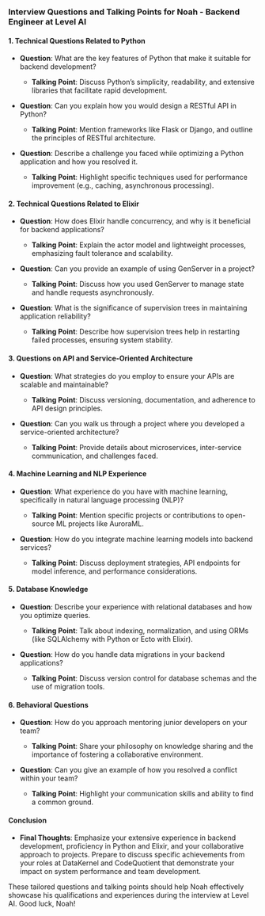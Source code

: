 ### Interview Questions and Talking Points for Noah - Backend Engineer at Level AI

#### 1. Technical Questions Related to Python
- **Question**: What are the key features of Python that make it suitable for backend development?
  - **Talking Point**: Discuss Python’s simplicity, readability, and extensive libraries that facilitate rapid development.

- **Question**: Can you explain how you would design a RESTful API in Python?
  - **Talking Point**: Mention frameworks like Flask or Django, and outline the principles of RESTful architecture.

- **Question**: Describe a challenge you faced while optimizing a Python application and how you resolved it.
  - **Talking Point**: Highlight specific techniques used for performance improvement (e.g., caching, asynchronous processing).

#### 2. Technical Questions Related to Elixir
- **Question**: How does Elixir handle concurrency, and why is it beneficial for backend applications?
  - **Talking Point**: Explain the actor model and lightweight processes, emphasizing fault tolerance and scalability.

- **Question**: Can you provide an example of using GenServer in a project?
  - **Talking Point**: Discuss how you used GenServer to manage state and handle requests asynchronously.

- **Question**: What is the significance of supervision trees in maintaining application reliability?
  - **Talking Point**: Describe how supervision trees help in restarting failed processes, ensuring system stability.

#### 3. Questions on API and Service-Oriented Architecture
- **Question**: What strategies do you employ to ensure your APIs are scalable and maintainable?
  - **Talking Point**: Discuss versioning, documentation, and adherence to API design principles.

- **Question**: Can you walk us through a project where you developed a service-oriented architecture?
  - **Talking Point**: Provide details about microservices, inter-service communication, and challenges faced.

#### 4. Machine Learning and NLP Experience
- **Question**: What experience do you have with machine learning, specifically in natural language processing (NLP)?
  - **Talking Point**: Mention specific projects or contributions to open-source ML projects like AuroraML.

- **Question**: How do you integrate machine learning models into backend services?
  - **Talking Point**: Discuss deployment strategies, API endpoints for model inference, and performance considerations.

#### 5. Database Knowledge
- **Question**: Describe your experience with relational databases and how you optimize queries.
  - **Talking Point**: Talk about indexing, normalization, and using ORMs (like SQLAlchemy with Python or Ecto with Elixir).

- **Question**: How do you handle data migrations in your backend applications?
  - **Talking Point**: Discuss version control for database schemas and the use of migration tools.

#### 6. Behavioral Questions
- **Question**: How do you approach mentoring junior developers on your team?
  - **Talking Point**: Share your philosophy on knowledge sharing and the importance of fostering a collaborative environment.

- **Question**: Can you give an example of how you resolved a conflict within your team?
  - **Talking Point**: Highlight your communication skills and ability to find a common ground.

#### Conclusion
- **Final Thoughts**: Emphasize your extensive experience in backend development, proficiency in Python and Elixir, and your collaborative approach to projects. Prepare to discuss specific achievements from your roles at DataKernel and CodeQuotient that demonstrate your impact on system performance and team development.

These tailored questions and talking points should help Noah effectively showcase his qualifications and experiences during the interview at Level AI. Good luck, Noah!